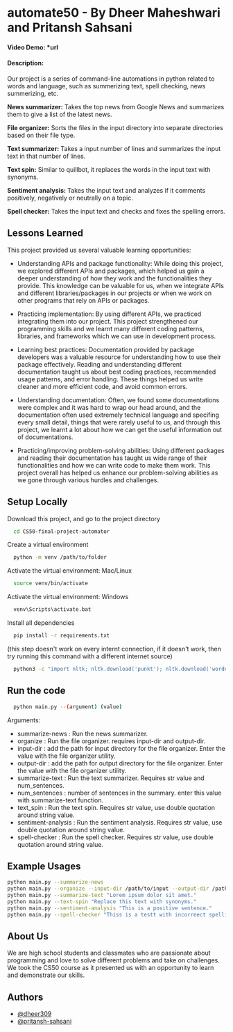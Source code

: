 # automate50 - By Dheer Maheshwari and Pritansh Sahsani

#### Video Demo:  *url

#### Description:

Our project is a series of command-line automations in python related to words and language, such as summerizing text, spell checking, news summerizing, etc.


**News summarizer:** Takes the top news from Google News and summarizes them to give a list of the latest news.

**File organizer:** Sorts the files in the input directory into separate directories based on their file type. 

**Text summarizer:** Takes a input number of lines and summarizes the input text in that number of lines.

**Text spin:** Similar to quillbot, it replaces the words in the input text with synonyms.

**Sentiment analysis:** Takes the input text and analyzes if it comments positively, negatively or neutrally on a topic.

**Spell checker:** Takes the input text and checks and fixes the spelling errors.

## Lessons Learned

This project provided us several valuable learning opportunities:

- Understanding APIs and package functionality: While doing this project, we explored different APIs and packages, which helped us gain a deeper understanding of how they work and the functionalities they provide. This knowledge can be valuable for us, when we integrate APIs and different libraries/packages in our projects or when we work on other programs that rely on APIs or packages.

- Practicing implementation: By using different APIs, we practiced integrating them into our project. This project strengthened our programming skills and we learnt many different coding patterns, libraries, and frameworks which we can use in development process.

- Learning best practices: Documentation provided by package developers was a valuable resource for understanding how to use their package effectively. Reading and understanding different documentation taught us  about best coding practices, recommended usage patterns, and error handling. These things helped us write cleaner and more efficient code, and avoid common errors.

- Understanding documentation: Often, we found some documentations were complex and it was hard to wrap our head around, and the documentation often used extremely technical language and specifing every small detail, things that were rarely useful to us, and through this project, we learnt a lot about how we can get the useful information out of documentations.

- Practicing/improving problem-solving abilities: Using different packages and reading their documentation has taught us wide range of their functionalities and how we can write code to make them work. This project overall has helped us enhance our problem-solving abilities as we gone through various hurdles and challenges.

## Setup Locally

Download this project, and go to the project directory

```bash
  cd CS50-final-project-automator
```

Create a virtual environment

```bash
  python -m venv /path/to/folder
```

Activate the virtual environment: Mac/Linux
```bash
  source venv/bin/activate
```

Activate the virtual environment: Windows

```bash
  venv\Scripts\activate.bat
```

Install all dependencies

```bash
  pip install -r requirements.txt
```

(this step doesn't work on every internt connection, if it doesn't work, then try running this command with a different internet source)
```bash
  python3 -c "import nltk; nltk.download('punkt'); nltk.download('wordnet');"
```

## Run the code

```bash
  python main.py --(argument) (value)
```
Arguments:
- summarize-news : Run the news summarizer. 
- organize : Run the file organizer. requires input-dir and output-dir.
- input-dir : add the path for input directory for the file organizer. Enter the value with the file organizer utility.
- output-dir : add the path for output directory for the file organizer. Enter the value with the file organizer utility.
- summarize-text : Run the text summarizer. Requires str value and num_sentences.
- num_sentences : number of sentences in the summary. enter this value with summarize-text function. 
- text_spin : Run the text spin. Requires str value, use double quotation around string value.
- sentiment-analysis : Run the sentiment analysis. Requires str value, use double quotation around string value.
- spell-checker : Run the spell checker. Requires str value, use double quotation around string value.

## Example Usages
```bash
python main.py --summarize-news
python main.py --organize --input-dir /path/to/input --output-dir /path/to/output
python main.py --summarize-text "Lorem ipsum dolor sit amet."
python main.py --text-spin "Replace this text with synonyms."
python main.py --sentiment-analysis "This is a positive sentence."
python main.py --spell-checker "Thiss is a testt with incorreect spellings."
```

## About Us
We are high school students and classmates who are passionate about programming and love to solve different problems and take on challenges. We took the CS50 course as it presented us with an opportunity to learn and demonstrate our skills.

## Authors
- [@dheer309](https://www.github.com/dheer309)
- [@pritansh-sahsani](https://www.github.com/pritansh-sahsani)
